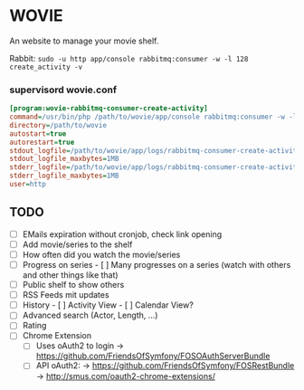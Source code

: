 # WOVIE

An website to manage your movie shelf.

Rabbit: `sudo -u http app/console rabbitmq:consumer -w -l 128 create_activity -v`

### supervisord wovie.conf
```ini
[program:wovie-rabbitmq-consumer-create-activity]
command=/usr/bin/php /path/to/wovie/app/console rabbitmq:consumer -w -l 128 create_activity
directory=/path/to/wovie
autostart=true
autorestart=true
stdout_logfile=/path/to/wovie/app/logs/rabbitmq-consumer-create-activity.log
stdout_logfile_maxbytes=1MB
stderr_logfile=/path/to/wovie/app/logs/rabbitmq-consumer-create-activity.log
stderr_logfile_maxbytes=1MB
user=http
```

## TODO
- [ ] EMails expiration without cronjob, check link opening
- [ ] Add movie/series to the shelf
- [ ] How often did you watch the movie/series
- [ ] Progress on series
      - [ ] Many progresses on a series (watch with others and other things like that)
- [ ] Public shelf to show others
- [ ] RSS Feeds mit updates
- [ ] History
      - [ ] Activity View
      - [ ] Calendar View?
- [ ] Advanced search (Actor, Length, …)
- [ ] Rating
- [ ] Chrome Extension
    - [ ] Uses oAuth2 to login
        -> https://github.com/FriendsOfSymfony/FOSOAuthServerBundle
    - [ ] API oAuth2:
        -> https://github.com/FriendsOfSymfony/FOSRestBundle
    -> http://smus.com/oauth2-chrome-extensions/
